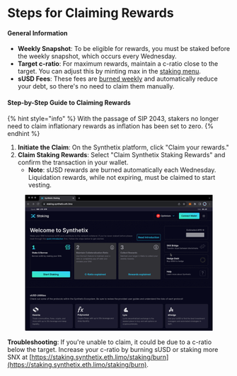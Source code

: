 # Steps for Claiming Rewards

#### General Information

* **Weekly Snapshot**: To be eligible for rewards, you must be staked before the weekly snapshot, which occurs every Wednesday.
* **Target c-ratio**: For maximum rewards, maintain a c-ratio close to the target. You can adjust this by minting max in the [staking menu](https://staking.synthetix.io/staking).
* **sUSD Fees**: These fees are [burned weekly](https://blog.synthetix.io/the-schedar-release-fee-burn/) and automatically reduce your debt, so there's no need to claim them manually.

#### Step-by-Step Guide to Claiming Rewards

{% hint style="info" %}
With the passage of SIP 2043, stakers no longer need to claim inflationary rewards as inflation has been set to zero.
{% endhint %}

1. **Initiate the Claim**: On the Synthetix platform, click "Claim your rewards."
2. **Claim Staking Rewards**: Select "Claim Synthetix Staking Rewards" and confirm the transaction in your wallet.
   * **Note**: sUSD rewards are burned automatically each Wednesday. Liquidation rewards, while not expiring, must be claimed to start vesting.

<figure><img src="../../.gitbook/assets/Claiminggif.gif" alt=""><figcaption></figcaption></figure>

**Troubleshooting**: If you're unable to claim, it could be due to a c-ratio below the target. Increase your c-ratio by burning sUSD or staking more SNX at [https://staking.synthetix.eth.limo/staking/burn](https://staking.synthetix.eth.limo/staking/burn).
